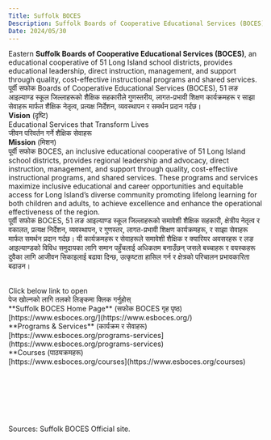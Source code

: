 ```yaml
---
Title: Suffolk BOCES
Description: Suffolk Boards of Cooperative Educational Services (BOCES)
Date: 2024/05/30
---
```


Eastern **Suffolk Boards of Cooperative Educational Services (BOCES)**, an educational cooperative of 51 Long Island school districts, provides educational leadership, direct instruction, management, and support through quality, cost-effective instructional programs and shared services.
पूर्वी सफोक Boards of Cooperative Educational Services (BOCES), 51 लङ आइल्याण्ड स्कूल जिल्लाहरूको शैक्षिक सहकारीले गुणस्तरीय, लागत-प्रभावी शिक्षण कार्यक्रमहरू र साझा सेवाहरू मार्फत शैक्षिक नेतृत्व, प्रत्यक्ष निर्देशन, व्यवस्थापन र समर्थन प्रदान गर्दछ।
<br/>
**Vision** (दृष्टि)<br/>
Educational Services that Transform Lives<br/>
जीवन परिवर्तन गर्ने शैक्षिक सेवाहरू
<br/>
**Mission** (मिशन)<br/>
पूर्वी सफोक BOCES, an inclusive educational cooperative of 51 Long Island school districts, provides regional leadership and advocacy, direct instruction, management, and support through quality, cost-effective instructional programs, and shared services. These programs and services maximize inclusive educational and career opportunities and equitable access for Long Island’s diverse community promoting lifelong learning for both children and adults, to achieve excellence and enhance the operational effectiveness of the region.<br/>
पूर्वी सफोक BOCES, 51 लङ आइल्याण्ड स्कूल जिल्लाहरूको समावेशी शैक्षिक सहकारी, क्षेत्रीय नेतृत्व र वकालत, प्रत्यक्ष निर्देशन, व्यवस्थापन, र गुणस्तर, लागत-प्रभावी शिक्षण कार्यक्रमहरू, र साझा सेवाहरू मार्फत समर्थन प्रदान गर्दछ। यी कार्यक्रमहरू र सेवाहरूले समावेशी शैक्षिक र क्यारियर अवसरहरू र लङ आइल्याण्डको विविध समुदायका लागि समान पहुँचलाई अधिकतम बनाउँछन् जसले बच्चाहरू र वयस्कहरू दुवैका लागि आजीवन सिकाइलाई बढावा दिन्छ, उत्कृष्टता हासिल गर्न र क्षेत्रको परिचालन प्रभावकारिता बढाउन।

<br/>
Click below link to open<br/>पेज खोल्नको लागि तलको लिङ्कमा क्लिक गर्नुहोस्
<br/>
**Suffolk BOCES Home Page** (सफोक BOCES गृह पृष्ठ)<br/>
[https://www.esboces.org/](https://www.esboces.org/)
<br/>
**Programs & Services** (कार्यक्रम र सेवाहरू)<br/>
[https://www.esboces.org/programs-services](https://www.esboces.org/programs-services)
<br/>
**Courses (पाठ्यक्रमहरू)<br/>
[https://www.esboces.org/courses](https://www.esboces.org/courses)

<br/><br/><br/><br/><br/><br/>Sources: Suffolk BOCES Official site.